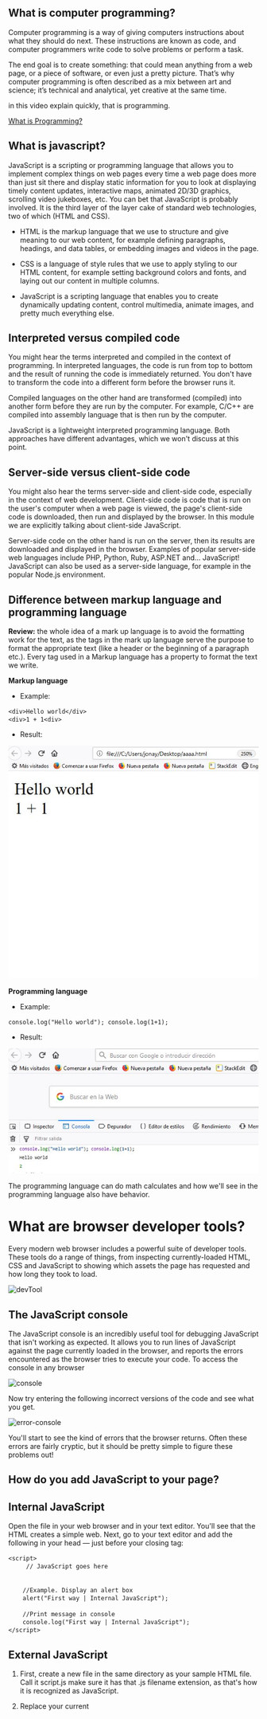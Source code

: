 What is computer programming?
--------------------------------

Computer programming is a way of giving computers instructions about what they should do next. 
These instructions are known as code, and computer programmers write code to solve problems or perform a task.

The end goal is to create something: that could mean anything from a web page, or a piece of software, or even just a pretty picture. 
That’s why computer programming is often described as a mix between art and science; it’s technical and analytical, yet creative at the same time.


in this video explain quickly, that is programming.

[What is Programming?](https://www.youtube.com/watch?v=FCMxA3m_Imc)

What is javascript?
-----------------------

JavaScript is a scripting or programming language that allows you to implement complex things on web pages
every time a web page does more than just sit there and display static information for you to look at
displaying timely content updates, interactive maps, animated 2D/3D graphics, scrolling video jukeboxes, etc.
You can bet that JavaScript is probably involved. 
It is the third layer of the layer cake of standard web technologies, two of which (HTML and CSS).

- HTML is the markup language that we use to structure and give meaning to our web content, 
for example defining paragraphs, headings, and data tables, or embedding images and videos in the page.

- CSS is a language of style rules that we use to apply styling to our HTML content, for example setting background colors and fonts, 
and laying out our content in multiple columns.

- JavaScript is a scripting language that enables you to create dynamically updating content, control multimedia, animate images, and pretty much everything else.


## Interpreted versus compiled code


You might hear the terms interpreted and compiled in the context of programming.
 In interpreted languages, the code is run from top to bottom and the result of running the code is immediately returned. 
 You don't have to transform the code into a different form before the browser runs it.

Compiled languages on the other hand are transformed (compiled) into another form before they are run by the computer.
 For example, C/C++ are compiled into assembly language that is then run by the computer.

JavaScript is a lightweight interpreted programming language. Both approaches have different advantages, which we won't discuss at this point.

## Server-side versus client-side code

You might also hear the terms server-side and client-side code, especially in the context of web development.
Client-side code is code that is run on the user's computer when a web page is viewed, the page's client-side code is downloaded,
then run and displayed by the browser. In this module we are explicitly talking about client-side JavaScript.

Server-side code on the other hand is run on the server, 
then its results are downloaded and displayed in the browser. 
Examples of popular server-side web languages include PHP, Python, Ruby, ASP.NET and... JavaScript! 
JavaScript can also be used as a server-side language, for example in the popular Node.js environment.


## Difference between markup language and programming language


**Review:** 
the whole idea of a mark up language is to avoid the formatting work for the text, as the tags in the mark up language serve the purpose to format the appropriate text 
(like a header or the beginning of a paragraph etc.). Every tag used in a Markup language has a property to format the text we write. 


**Markup language**

- Example:

```
<div>Hello world</div>
<div>1 + 1<div>
```


- Result:

![markupLanguage](./markupLanguage.jpg)

**Programming language**

- Example:

```
console.log("Hello world"); console.log(1+1);
```
- Result:

![programmingLanguage](./programmingLanguage.jpg)

The programming language can do math calculates and how we'll see in the programming language also have behavior.

# What are browser developer tools?

Every modern web browser includes a powerful suite of developer tools. 
These tools do a range of things, from inspecting currently-loaded HTML, CSS and JavaScript to showing which assets the page has requested and how long they took to load. 

![devTool](./DevTools.jpg)

## The JavaScript console

The JavaScript console is an incredibly useful tool for debugging JavaScript that isn't working as expected. 
It allows you to run lines of JavaScript against the page currently loaded in the browser, and reports the errors encountered as the browser tries to execute your code.
To access the console in any browser
 
![console](./DevTool-Console.jpg)


Now try entering the following incorrect versions of the code and see what you get.

![error-console](./DevTool-ErrorConsole.jpg)

You'll start to see the kind of errors that the browser returns. Often these errors are fairly cryptic, but it should be pretty simple to figure these problems out!


How do you add JavaScript to your page?
-------------------


## Internal JavaScript
Open the file in your web browser and in your text editor. You'll see that the HTML creates a simple web.
Next, go to your text editor and add the following in your head — just before your closing </head> tag: 
```
<script>
     // JavaScript goes here
   
   
    //Example. Display an alert box
    alert("First way | Internal JavaScript");
    
    //Print message in console
    console.log("First way | Internal JavaScript");
</script>
```

## External JavaScript

1. First, create a new file in the same directory as your sample HTML file. 
Call it script.js make sure it has that .js filename extension,
as that's how it is recognized as JavaScript.

2. Replace your current <script> element with the following:
```
<script src="script.js"></script>
```


3. Inside script.js, add the following script: 
```javascript
     // JavaScript goes here
   
    //Example. Display an alert box
    alert("Second way | Internal JavaScript");
    
    //Print message in console
    console.log("Second way | External JavaScript");
```


# Our template

```
<script type="text/javascript" src="main.js"></script>
```

in the file:

```javascript
class Main{
	execute(){
		//this is one comment
		// JavaScript goes here
		alert("Third way | Good way");
		console.log("Third way | Use Template");
	}
}
new Main().execute();
```

When we are working in class we use this structure.
For now only write our code within the execute.
With this we include file and work with object.Normally work this way.
This way it's very complex. A object is like box.You introduce your code
within so you can use the box in several places.
For now it's enough for us.We'll return here in the future.

[template](https://gist.github.com/jonayGodoy/bb91fab7e696d88ff429e3242a15fe18)